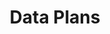 ---
title: Data Plans
redirect: /guides/data-master/data-planning/
templatePath: /guides/data-master/data-planning/
---